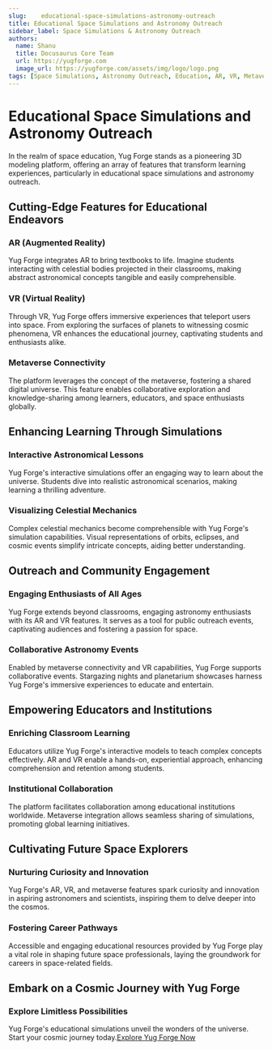 ```yaml
---
slug:    educational-space-simulations-astronomy-outreach
title: Educational Space Simulations and Astronomy Outreach
sidebar_label: Space Simulations & Astronomy Outreach
authors:
  name: Shanu
  title: Docusaurus Core Team
  url: https://yugforge.com
  image_url: https://yugforge.com/assets/img/logo/logo.png
tags: [Space Simulations, Astronomy Outreach, Education, AR, VR, Metaverse, Yug Forge, docusaurus]
---
```


# Educational Space Simulations and Astronomy Outreach

In the realm of space education, Yug Forge stands as a pioneering 3D modeling platform, offering an array of features that transform learning experiences, particularly in educational space simulations and astronomy outreach.

## Cutting-Edge Features for Educational Endeavors

### AR (Augmented Reality)

Yug Forge integrates AR to bring textbooks to life. Imagine students interacting with celestial bodies projected in their classrooms, making abstract astronomical concepts tangible and easily comprehensible.

### VR (Virtual Reality)

Through VR, Yug Forge offers immersive experiences that teleport users into space. From exploring the surfaces of planets to witnessing cosmic phenomena, VR enhances the educational journey, captivating students and enthusiasts alike.

### Metaverse Connectivity

The platform leverages the concept of the metaverse, fostering a shared digital universe. This feature enables collaborative exploration and knowledge-sharing among learners, educators, and space enthusiasts globally.

## Enhancing Learning Through Simulations

### Interactive Astronomical Lessons

Yug Forge's interactive simulations offer an engaging way to learn about the universe. Students dive into realistic astronomical scenarios, making learning a thrilling adventure.

### Visualizing Celestial Mechanics

Complex celestial mechanics become comprehensible with Yug Forge's simulation capabilities. Visual representations of orbits, eclipses, and cosmic events simplify intricate concepts, aiding better understanding.

## Outreach and Community Engagement

### Engaging Enthusiasts of All Ages

Yug Forge extends beyond classrooms, engaging astronomy enthusiasts with its AR and VR features. It serves as a tool for public outreach events, captivating audiences and fostering a passion for space.

### Collaborative Astronomy Events

Enabled by metaverse connectivity and VR capabilities, Yug Forge supports collaborative events. Stargazing nights and planetarium showcases harness Yug Forge's immersive experiences to educate and entertain.

## Empowering Educators and Institutions

### Enriching Classroom Learning

Educators utilize Yug Forge's interactive models to teach complex concepts effectively. AR and VR enable a hands-on, experiential approach, enhancing comprehension and retention among students.

### Institutional Collaboration

The platform facilitates collaboration among educational institutions worldwide. Metaverse integration allows seamless sharing of simulations, promoting global learning initiatives.

## Cultivating Future Space Explorers

### Nurturing Curiosity and Innovation

Yug Forge's AR, VR, and metaverse features spark curiosity and innovation in aspiring astronomers and scientists, inspiring them to delve deeper into the cosmos.

### Fostering Career Pathways

Accessible and engaging educational resources provided by Yug Forge play a vital role in shaping future space professionals, laying the groundwork for careers in space-related fields.

## Embark on a Cosmic Journey with Yug Forge

### Explore Limitless Possibilities

Yug Forge's educational simulations unveil the wonders of the universe. Start your cosmic journey today.[Explore Yug Forge Now](https://www.yugforge.com)
